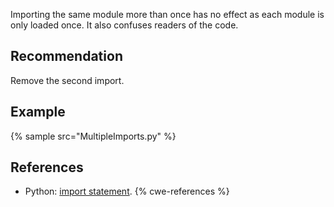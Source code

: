 Importing the same module more than once has no effect as each module is only loaded once. It also confuses readers of the code.


## Recommendation
Remove the second import.


## Example
{% sample src="MultipleImports.py" %}

## References
* Python: [import statement](http://docs.python.org/reference/simple_stmts.html#import).
{% cwe-references %}
